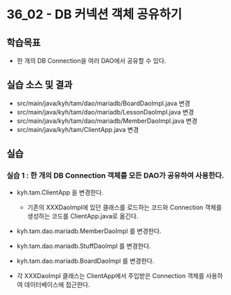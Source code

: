 # 36_02 - DB 커넥션 객체 공유하기

## 학습목표

- 한 개의 DB Connection을 여러 DAO에서 공유할 수 있다.

## 실습 소스 및 결과

- src/main/java/kyh/tam/dao/mariadb/BoardDaoImpl.java 변경
- src/main/java/kyh/tam/dao/mariadb/LessonDaoImpl.java 변경
- src/main/java/kyh/tam/dao/mariadb/MemberDaoImpl.java 변경
- src/main/java/kyh/tam/ClientApp.java 변경

## 실습  

### 실습 1 : 한 개의 DB Connection 객체를 모든 DAO가 공유하여 사용한다.

- kyh.tam.ClientApp 을 변경한다.
  - 기존의 XXXDaoImpl에 있던 클래스를 로드하는 코드와 Connection 객체를 생성하는 코드를 ClientApp.java로 옮긴다.

- kyh.tam.dao.mariadb.MemberDaoImpl 를 변경한다.
- kyh.tam.dao.mariadb.StuffDaoImpl 를 변경한다.
- kyh.tam.dao.mariadb.BoardDaoImpl 를 변경한다.
- 각 XXXDaoImpl 클래스는 ClientApp에서 주입받은 Connection 객체를 사용하여 데이터베이스에 접근한다.
